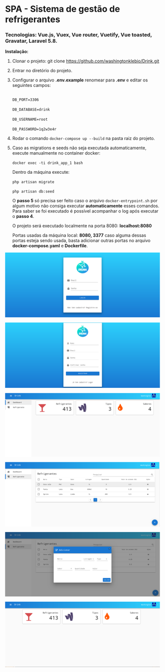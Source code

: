 # **SPA - Sistema de gestão de refrigerantes**

### Tecnologias: Vue.js, Vuex, Vue router, Vuetify, Vue toasted, Gravatar, Laravel 5.8.

**Instalação:**

1. Clonar o projeto: git clone https://github.com/washingtonklebio/Drink.git

2. Entrar no diretório do projeto.

3. Configurar o arquivo **.env.example** renomear para **.env** e editar os seguintes campos:


	```DB_HOST=mysql-app

	DB_PORT=3306

	DB_DATABASE=drink

	DB_USERNAME=root

	DB_PASSWORD=1q2w3e4r

 4. Rodar o comando ```docker-compose up --build``` na pasta raiz do projeto.

 5. Caso as migrations e seeds não seja executada automaticamente, execute manualmente no container docker:

	 ```docker exec -ti drink_app_1 bash```

	 Dentro da máquina execute:

	 ```php artisan migrate```

	 ```php artisan db:seed```


	 O **passo 5** só precisa ser feito caso o arquivo ```docker-entrypoint.sh``` por algum motivo não consiga executar  **automaticamente** esses comandos. Para saber se foi executado é possível acompanhar o log após executar o **passo 4**.
	 
	 O projeto será executado localmente na porta 8080: **localhost:8080**
	 
	 Portas usadas da máquina local: **8080, 3377** caso alguma dessas portas esteja sendo usada, basta adicionar outras portas no arquivo **docker-compose.yaml** e **Dockerfile**.

![Alt text](public/images/1.png?raw=true "Tela de login")

![Alt text](public/images/2.png?raw=true "Tela de Registro")

![Alt text](public/images/3.png?raw=true "Dashboard")

![Alt text](public/images/4.png?raw=true "Tela de refrigerantes")

![Alt text](public/images/5.png?raw=true "Modal de cadastro/edição de refrigerantes")

![Alt text](public/images/6.png?raw=true "Dashboard com menu recolhido")
